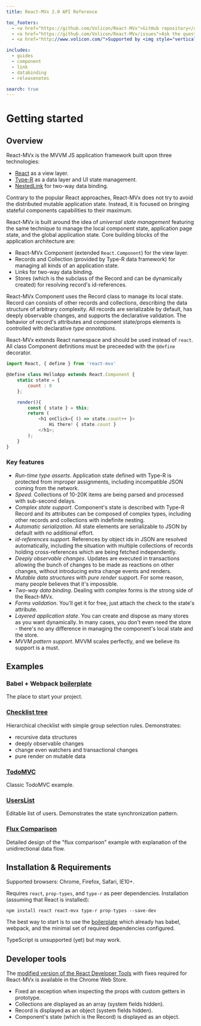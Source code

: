 ```yaml
---
title: React-MVx 2.0 API Reference

toc_footers:
  - <a href="https://github.com/Volicon/React-MVx">GitHub repository</a>
  - <a href="https://github.com/Volicon/React-MVx/issues">Ask the question or report the bug</a>
  - <a href="http://www.volicon.com/">Supported by <img style="vertical-align: middle" src="images/volicon_verizon_dm.png"/></a>

includes:
  - guides
  - component
  - link
  - databinding
  - releasenotes

search: true
---
```


# Getting started

## Overview

React-MVx is the MVVM JS application framework built upon three technologies:

- [React](https://reactjs.org/) as a view layer.
- [Type-R](https://volicon.github.com/Type-R) as a data layer and UI state management.
- [NestedLink](https://github.com/Volicon/NestedLink) for two-way data binding.
    
Contrary to the popular React approaches, React-MVx does not try to avoid the distributed mutable application state. Instead, it is focused on bringing stateful components capabilities to their maximum.

React-MVx is built around the idea of _universal state management_ featuring 
the same technique to manage the local component state, application page state,
and the global application state. Core building blocks of the application architecture are:

- React-MVx Component (extended `React.Component`) for the view layer.
- Records and Collection (provided by Type-R data framework) for managing all kinds of an application state.
- Links for two-way data binding.
- Stores (which is the subclass of the Record and can be dynamically created) for resolving record's id-references.

React-MVx Component uses the Record class to manage its local state. Record can consists of other records 
and collections, describing the data structure of arbitrary complexity. All records are serializable by default, has deeply observable changes, and supports the declarative validation. The behavior of record's attributes and component state/props elements is controlled with declarative _type annotations_. 

React-MVx extends React namespace and should be used instead of `react`.
All class Component definitions must be preceeded with the `@define` decorator.

```javascript
import React, { define } from 'react-mvx'

@define class HelloApp extends React.Component {
    static state = {
        count : 0
    };

    render(){
        const { state } = this;
        return (
            <h1 onClick={ () => state.count++ }>
                Hi there! { state.count }
            </h1>;
        );
    }
}
```

### Key features

- *Run-time type asserts*. Application state defined with Type-R is protected from improper assignments, including incompatible JSON coming from the network.
- *Speed*. Collections of 10-20K items are being parsed and processed with sub-second delays.
- *Complex state support*. Component's state is described with Type-R Record and its attributes can be composed of complex types, including other records and collections with indefinite nesting.
- *Automatic serialization*. All state elements are serializable to JSON by default with no additional effort.
- *id-references support*. References by object ids in JSON are resolved automatically, including the situation with multiple collections of records holding cross-references which are being fetched independently.
- *Deeply observable changes*. Updates are executed in transactions allowing the bunch of changes to be made as reactions on other changes, without introducing extra change events and renders.
- *Mutable data structures* with *pure render* support. For some reason, many people believes that it's impossible.
- *Two-way data binding*. Dealing with complex forms is *the* strong side of the React-MVx.
- *Forms validation*. You'll get it for free, just attach the check to the state's attribute.
- *Layered application state*. You can create and dispose as many stores as you want dynamically. In many cases, you don't even need the store - there's no any difference in managing the component's local state and the store.
- *MVVM pattern support*. MVVM scales perfectly, and we believe its support is a must.

## Examples

### Babel + Webpack [boilerplate](/examples/babel-boilerplate)

The place to start your project.

### [Checklist tree](/examples/checklistTree)

Hierarchical checklist with simple group selection rules. Demonstrates:

- recursive data structures
- deeply observable changes
- change even watchers and transactional changes
- pure render on mutable data

### [TodoMVC](/examples/todomvc)

Classic TodoMVC example.

### [UsersList](/examples/userslist)

Editable list of users. Demonstrates the state synchronization pattern.

### [Flux Comparison](/examples/flux-comparison)

Detailed design of the "flux comparison" example with explanation of the unidirectional data flow.

## Installation & Requirements

Supported browsers: Chrome, Firefox, Safari, IE10+.

Requires `react`, `prop-types`, and `type-r` as peer dependencies. Installation (assuming that React is installed):

```
npm install react react-mvx type-r prop-types --save-dev
```

The best way to start is to use the [boilerplate](/examples/babel-boilerplate) which already has
babel, webpack, and the minimal set of required dependencies configured.

TypeScript is unsupported (yet) but may work.

## Developer tools

The [modified version of the React Developer Tools](https://chrome.google.com/webstore/detail/react-developer-tools/ahggoppikhphoggoibnlbpcpegnchiio) with fixes required for React-MVx is available in the Chrome Web Store.

- Fixed an exception when inspecting the props with custom getters in prototype.
- Collections are displayed as an array (system fields hidden).
- Record is displayed as an object (system fields hidden).
- Component's state (which is the Record) is displayed as an object.
